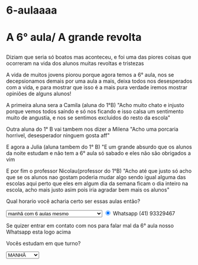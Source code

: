 # 6-aulaaaa
<!DOCTYPE html></!DOCTYPE hyml>
<head>
<p><h1><strong> A 6° aula/ A grande revolta</p></head></strong></h1>
<body>
<p>Diziam que seria só boatos mas aconteceu, e foi uma das piores coisas que ocorreram na vida dos alunos muitas revoltas e tristezas</p>
<p>A vida de muitos jovens piorou porque agora temos a 6° aula, nos se decepsionamos demais por uma aula a mais, deixa todos nos desesperados com a vida, e para mostrar que isso é a mais pura verdade iremos mostrar opiniões de alguns alunos!</p>
<p>A primeira aluna sera a Camila (aluna do 1°B) "Acho muito chato e injusto porque vemos todos saíndo e só nos ficando e isso calsa um sentimento muito  de angustia, e nos se sentimos excluidos do resto da escola"</p>
<p>Outra aluna do 1° B vai tambem nos dizer a Milena "Acho uma porcaria horrivel, desesperador ninguem gosta aff"</p>
<p> E agora a Julia (aluna tambem do 1° B) "E um grande absurdo que os alunos da noite estudam e não tem a 6° aula só sabado e eles não são obrigados a vim</p>
<p>E por fim o professor Nicolau(professor do 1°B) "Acho até que justo só acho que se os alunos nao gostam poderia mudar algo sendo igual alguma das escolas aqui perto que eles em algum dia da semana ficam o dia inteiro na escola, acho mais justo asim pois iria agradar bem mais os alunos"</p>
</body>
<div>
	<p>Qual horario você acharia certo ser essas aulas então?</p><select
	<option>manhã so que somente 5 aulas</option>
	<option>manhã com 6 aulas mesmo</option>
	<option>noite só com 6 aulas, e começava antes</option>
	<option>um dia da semana ser o dia inteiro</option></select>
	<label for="radio-whatsapp"><input type="radio" name="contato"="whatsapp" id="radio-whatsapp" checked> Whatsapp (41) 93329467</label>
</div>
<p> Se quizer entrar em contato com nos para falar mal da 6° aula nosso Whatsapp esta logo acima </p> 
<div>
	<p>Vocẽs estudam em que turno?</p><select>
<option>MANHÃ</option>
<option>TARDE</option>
<option>NOITE</option>
<option>INTEGRAL</option></select>
</div>
</DOCTYPE html>
